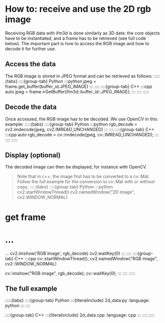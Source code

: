 # How to: receive and use the 2D rgb image

Receiving RGB data with ifm3d is done similarly as 3D data: the core objects have to be instantiated, and a frame has to be retrieved (see full code below). 
The important part is how to access the RGB image and how to decode it for further use.

## Access the data
The RGB image is stored in JPEG format and can be retrieved as follows:
:::::{tabs}
::::{group-tab} Python
:::python
jpeg = frame.get_buffer(buffer_id.JPEG_IMAGE)
:::
::::
::::{group-tab} C++
:::cpp
auto jpeg = frame->GetBuffer(ifm3d::buffer_id::JPEG_IMAGE);
:::
::::
:::::

## Decode the data
Once accessed, the RGB image has to be decoded. We use OpenCV in this example:
:::::{tabs}
::::{group-tab} Python
:::python
rgb_decode = cv2.imdecode(jpeg, cv2.IMREAD_UNCHANGED)
:::
::::
::::{group-tab} C++
:::cpp
auto rgb_decode = cv::imdecode(jpeg, cv::IMREAD_UNCHANGED);
:::
::::
:::::

## Display (optional)
The decoded image can then be displayed, for instance with OpenCV. 
> Note that in c++, the image first has to be converted to a cv::Mat.
> Follow the full example for the conversion to cv::Mat with or without copy.
:::::{tabs}
::::{group-tab} Python
:::python
cv2.startWindowThread()
cv2.namedWindow("2D image", cv2.WINDOW_NORMAL)
# get frame
# ...
... 
cv2.imshow('RGB image', rgb_decode)
cv2.waitKey(0)
:::
::::
::::{group-tab} C++
:::cpp
cv::startWindowThread();
cv2.namedWindow("RGB image", cv2::WINDOW_NORMAL)

cv::imshow("RGB image", rgb_decode);
cv::waitKey(0);
:::
::::
:::::

## The full example
:::::{tabs}
::::{group-tab} Python
:::{literalinclude} 2d_data.py
:language: python
:::
::::

::::{group-tab} C++
:::{literalinclude} 2d_data.cpp
:language: cpp
:::
::::
:::::